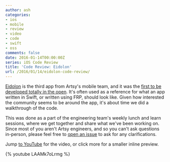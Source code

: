 ```yaml
---
author: ash
categories:
- ios
- mobile
- review
- video
- code
- swift
- oss
comments: false
date: 2016-01-14T00:00:00Z
series: iOS Code Review
title: 'Code Review: Eidolon'
url: /2016/01/14/eidolon-code-review/
---
```


[Eidolon](https://github.com/artsy/eidolon) is the third app from Artsy's mobile team, and it was the [first to be developed totally in the open](http://artsy.github.io/blog/2014/11/13/eidolon-retrospective/). It's often used as a reference for what an app written in Swift, or written using FRP, should look like. Given how interested the community seems to be around the app, it's about time we did a walkthrough of the code.

<!--more-->

This was done as a part of the engineering team's weekly lunch and learn sessions, where we get together and share what we've been working on. Since most of you aren't Artsy engineers, and so you can't ask questions in-person, please feel free to [open an issue](https://github.com/artsy/eidolon/issues/new) to ask for any clarifications.

Jump [to YouTube](https://www.youtube.com/watch?v=LAAMk7oLrmg) for the video, or click more for a smaller inline preview.

{% youtube LAAMk7oLrmg %}
